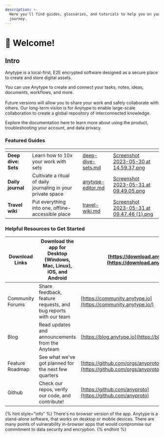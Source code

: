 ```yaml
---
description: >-
  Here you'll find guides, glossaries, and tutorials to help you on your Anytype
  journey.
---
```


# 👋 Welcome!

## Intro

Anytype is a local-first, E2E encrypted software designed as a secure place to create and store digital assets.

You can use Anytype to create and connect your tasks, notes, ideas, documents, workflows, and more. \
\
Future versions will allow you to share your work and safely collaborate with others. Our long-term vision is for Anytype to enable large-scale collaboration to create a global repository of interconnected knowledge.

Explore the documentation here to learn more about using the product, troubleshooting your account, and data privacy.

### ​Featured Guides

<table data-view="cards"><thead><tr><th></th><th></th><th></th><th data-hidden data-card-target data-type="content-ref"></th><th data-hidden data-card-cover data-type="files"></th></tr></thead><tbody><tr><td><strong>Deep dive: Sets</strong></td><td>Learn how to 10x your work with sets</td><td></td><td><a href="use-cases-and-tutorials/deep-dive-sets.md">deep-dive-sets.md</a></td><td><a href=".gitbook/assets/Screenshot 2023-05-30 at 14.59.37.png">Screenshot 2023-05-30 at 14.59.37.png</a></td></tr><tr><td><strong>Daily journal</strong></td><td>Cultivate a ritual of daily journaling in your private space</td><td></td><td><a href="use-cases-and-tutorials/anytype-editor.md">anytype-editor.md</a></td><td><a href=".gitbook/assets/Screenshot 2023-05-31 at 09.49.05.png">Screenshot 2023-05-31 at 09.49.05.png</a></td></tr><tr><td><strong>Travel wiki</strong></td><td>Put everything into one, offline-accessible place</td><td></td><td><a href="use-cases-and-tutorials/travel-wiki.md">travel-wiki.md</a></td><td><a href=".gitbook/assets/Screenshot 2023-05-31 at 09.47.46 (1).png">Screenshot 2023-05-31 at 09.47.46 (1).png</a></td></tr></tbody></table>

### Helpful Resources to Get Started

| Download Links   | Download the app for Desktop (Windows, Mac, Linux), iOS, and Android | ​[https://download.anytype.io](https://download.anytype.io/)​                                                                                                       |
| ---------------- | -------------------------------------------------------------------- | ------------------------------------------------------------------------------------------------------------------------------------------------------------------- |
| Community Forums | Share feedback, feature requests, and bug reports with our team      | ​[https://community.anytype.io](https://community.anytype.io/)​                                                                                                     |
| Blog             | Read updates and announcements from the Anyteam                      | ​[https://blog.anytype.io](https://blog.anytype.io/)​                                                                                                               |
| Feature Roadmap  | See what we've got planned for the next few quarters                 | [​​](https://github.com/orgs/anyproto/projects/1/views/1)[https://github.com/orgs/anyproto/projects/1/views/1](https://github.com/orgs/anyproto/projects/1/views/1) |
| Github           | Check our repos, verify our code, and contribute!                    | [​​](https://github.com/anyproto)[https://github.com/anyproto](https://github.com/anyproto)                                                                         |

{% hint style="info" %}
There's no browser version of the app. Anytype is a stand-alone software, that works on desktop or mobile devices. There are many points of vulnerability in-browser apps that would compromise our commitment to data security and encryption.
{% endhint %}
